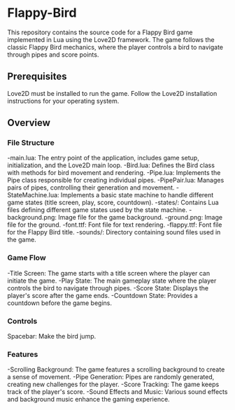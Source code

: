 # Flappy-Bird
This repository contains the source code for a Flappy Bird game implemented in Lua using the Love2D framework. The game follows the classic Flappy Bird mechanics, where the player controls a bird to navigate through pipes and score points.
## Prerequisites
Love2D must be installed to run the game. Follow the Love2D installation instructions for your operating system.
## Overview
### File Structure
-main.lua: The entry point of the application, includes game setup, initialization, and the Love2D main loop.
-Bird.lua: Defines the Bird class with methods for bird movement and rendering.
-Pipe.lua: Implements the Pipe class responsible for creating individual pipes.
-PipePair.lua: Manages pairs of pipes, controlling their generation and movement.
-StateMachine.lua: Implements a basic state machine to handle different game states (title screen, play, score, countdown).
-states/: Contains Lua files defining different game states used by the state machine.
-background.png: Image file for the game background.
-ground.png: Image file for the ground.
-font.ttf: Font file for text rendering.
-flappy.ttf: Font file for the Flappy Bird title.
-sounds/: Directory containing sound files used in the game.
### Game Flow
-Title Screen: The game starts with a title screen where the player can initiate the game.
-Play State: The main gameplay state where the player controls the bird to navigate through pipes.
-Score State: Displays the player's score after the game ends.
-Countdown State: Provides a countdown before the game begins.
### Controls
Spacebar: Make the bird jump.
### Features
-Scrolling Background: The game features a scrolling background to create a sense of movement.
-Pipe Generation: Pipes are randomly generated, creating new challenges for the player.
-Score Tracking: The game keeps track of the player's score.
-Sound Effects and Music: Various sound effects and background music enhance the gaming experience.

